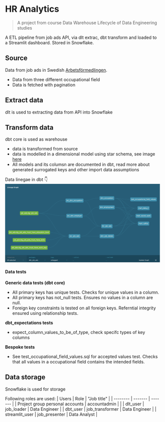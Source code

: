 # HR Analytics

> A project from course Data Warehouse Lifecycle of Data Engineering studies

A ETL pipeline from job ads API, via dlt extrac, dbt transform and loaded to a Streamlit dashboard. Stored in Snowflake.


## Source
Data from job ads in Swedish [Arbetsförmedlingen](https://data.arbetsformedlingen.se/).
* Data from three different occupational field 
* Data is fetched with pagination

## Extract data
dlt is used to extracting data from API into Snowflake

## Transform data
dbt core is used as warehouse
* data is transformed from source
* data is modelled in a dimensional model using star schema, see image [here](https://github.com/MarcusArdenstedt/data_warehouse_grupp_9/blob/main/dbt_job_ads/assets/star_schema.png)
* All models and its columsn are documented in dbt, read more about generated surrogated keys and other import data assumptions

Data linegae in dbt 👇
![Data lineage!](dbt_job_ads/assets/dbt_lineage_graph.png "Lineage graph")


#### Data tests
**Generic data tests (dbt core)**
* All primary keys has unique tests. Checks for unique values in a column.
* All primary keys has not_null tests. Ensures no values in a column are null.
* Foreign key constraints is tested on all foreign keys. Referntial integrity ensured using relationship tests.

**dbt_expectations tests**
* expect_column_values_to_be_of_type, check specifc types of key columns

**Bespoke tests**
* See test_occupational_field_values.sql for accepted values test. Checks that all values in a occupational field contains the intended fields.


## Data storage
Snowflake is used for storage

Following roles are used:
| Users    | Role | "Job title" |
| -------- | ------- | ------- |
| Project group personal accounts  |  accountadmin  | |
| dlt_user | job_loader     | Data Engineer |
| dbt_user | job_transformer | Data Engineer |
| streamlit_user | job_presenter | Data Analyst |